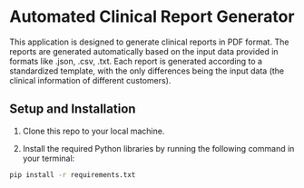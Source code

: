 # Automated Clinical Report Generator

This application is designed to generate clinical reports in PDF format. The reports are generated automatically based on the input data provided in formats like .json, .csv, .txt. Each report is generated according to a standardized template, with the only differences being the input data (the clinical information of different customers).

## Setup and Installation

1. Clone this repo to your local machine.

2. Install the required Python libraries by running the following command in your terminal:

```bash
pip install -r requirements.txt
